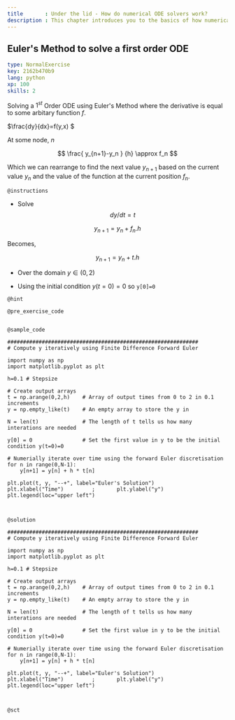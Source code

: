 ```yaml
---
title       : Under the lid - How do numerical ODE solvers work?
description : This chapter introduces you to the basics of how numerical ODE solvers work. We will explore how the Euler and Implicit methods work and look to how these can be refined to give better accuracy.
---
```

## Euler's Method to solve a first order ODE

```yaml
type: NormalExercise
key: 2162b470b9
lang: python
xp: 100
skills: 2
```

Solving a $1^{st}$ Order ODE using Euler's Method where the derivative is equal to some arbitary function $f$.

$\frac{dy}{dx}=f(y,x) $ 

At some node, $n$

$$  \frac{ y_{n+1}-y_n } {h} \approx f_n $$ 

Which we can rearrange to find the next value $y_{n+1}$ based on the current value $y_n$ and the value of the function at the current position $f_n$.




`@instructions`
- Solve $$dy/dt=t$$

$$y_{n+1}=y_n+f_n.h$$

Becomes,

$$y_{n+1}=y_n+t.h$$

- Over the domain $y\in(0,2)$ 

- Using the initial condition $y(t=0)=0$ so `y[0]=0`

`@hint`

`@pre_exercise_code`
```{python}

```

`@sample_code`
```{python}
#############################################################
# Compute y iteratively using Finite Difference Forward Euler

import numpy as np
import matplotlib.pyplot as plt

h=0.1 # Stepsize

# Create output arrays
t = np.arange(0,2,h)    # Array of output times from 0 to 2 in 0.1 increments
y = np.empty_like(t)    # An empty array to store the y in

N = len(t)              # The length of t tells us how many interations are needed

y[0] = 0                # Set the first value in y to be the initial condition y(t=0)=0

# Numerially iterate over time using the forward Euler discretisation
for n in range(0,N-1):
    y[n+1] = y[n] + h * t[n]

plt.plot(t, y, "--+", label="Euler's Solution")
plt.xlabel("Time")         ;       plt.ylabel("y")
plt.legend(loc="upper left")



```

`@solution`
```{python}
#############################################################
# Compute y iteratively using Finite Difference Forward Euler

import numpy as np
import matplotlib.pyplot as plt

h=0.1 # Stepsize

# Create output arrays
t = np.arange(0,2,h)    # Array of output times from 0 to 2 in 0.1 increments
y = np.empty_like(t)    # An empty array to store the y in

N = len(t)              # The length of t tells us how many interations are needed

y[0] = 0                # Set the first value in y to be the initial condition y(t=0)=0

# Numerially iterate over time using the forward Euler discretisation
for n in range(0,N-1):
    y[n+1] = y[n] + h * t[n]

plt.plot(t, y, "--+", label="Euler's Solution")
plt.xlabel("Time")         ;       plt.ylabel("y")
plt.legend(loc="upper left")



```

`@sct`
```{python}

```
